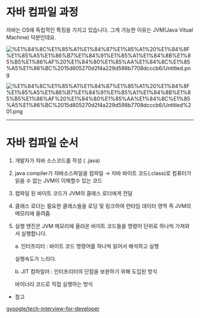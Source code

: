 # 자바 컴파일 과정

자바는 OS에 독립적인 특징을 가지고 있습니다. 그게 가능한 이유는 JVM(Java Vitual Machine) 덕분인데요. 

![%E1%84%8C%E1%85%A1%E1%84%87%E1%85%A1%20%E1%84%8F%E1%85%A5%E1%86%B7%E1%84%91%E1%85%A1%E1%84%8B%E1%85%B5%E1%86%AF%20%E1%84%80%E1%85%AA%E1%84%8C%E1%85%A5%E1%86%BC%2015d805270d2f4a229d598b7708dcccb6/Untitled.png](%E1%84%8C%E1%85%A1%E1%84%87%E1%85%A1%20%E1%84%8F%E1%85%A5%E1%86%B7%E1%84%91%E1%85%A1%E1%84%8B%E1%85%B5%E1%86%AF%20%E1%84%80%E1%85%AA%E1%84%8C%E1%85%A5%E1%86%BC%2015d805270d2f4a229d598b7708dcccb6/Untitled.png)

![%E1%84%8C%E1%85%A1%E1%84%87%E1%85%A1%20%E1%84%8F%E1%85%A5%E1%86%B7%E1%84%91%E1%85%A1%E1%84%8B%E1%85%B5%E1%86%AF%20%E1%84%80%E1%85%AA%E1%84%8C%E1%85%A5%E1%86%BC%2015d805270d2f4a229d598b7708dcccb6/Untitled%201.png](%E1%84%8C%E1%85%A1%E1%84%87%E1%85%A1%20%E1%84%8F%E1%85%A5%E1%86%B7%E1%84%91%E1%85%A1%E1%84%8B%E1%85%B5%E1%86%AF%20%E1%84%80%E1%85%AA%E1%84%8C%E1%85%A5%E1%86%BC%2015d805270d2f4a229d598b7708dcccb6/Untitled%201.png)

---

# 자바 컴파일 순서

1. 개발자가 자바 소스코드를 작성 ( .java)
2. java compiler가 자바소스파일을 컴파일 → 자바 바이트 코드(.class)로 컴퓨터가 읽을 수 없는 JVM이 이해할수 있는 코드
3. 컴파일 된 바이트 코드가 JVM의 클래스 로더에게 전달
4. 클래스 로더는 필요한 클래스들을 로딩 및 링크하여 런타임 데이터 영역 즉 JVM의 메모리에 올려줌
5. 실행 엔진은 JVM 메모리에 올라온 바이트 코드들을 명령어 단위로 하나씩 가져와서 실행합니다. 

    a. 인터프리터 : 바이트 코드 명령어를 하나씩 읽어서 해석하고 실행 

    실행속도가 느리다.

    b. JIT 컴파일러 : 인터프리터의 단점을 보완하기 위해 도입된 방식

    바이너리 코드로 직접 실행하는 방식 

- 참고

[gyoogle/tech-interview-for-developer](https://github.com/gyoogle/tech-interview-for-developer/blob/master/Language/%5Bjava%5D%20%EC%9E%90%EB%B0%94%20%EC%BB%B4%ED%8C%8C%EC%9D%BC%20%EA%B3%BC%EC%A0%95.md)